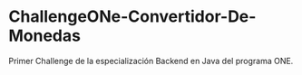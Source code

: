 # ChallengeONe-Convertidor-De-Monedas
Primer Challenge de la especialización Backend en Java del programa  ONE. 

